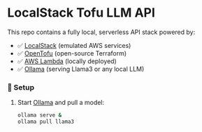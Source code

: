 # LocalStack Tofu LLM API

This repo contains a fully local, serverless API stack powered by:

- ✅ [LocalStack](https://localstack.cloud/) (emulated AWS services)
- ✅ [OpenTofu](https://opentofu.org/) (open-source Terraform)
- ✅ [AWS Lambda](https://docs.aws.amazon.com/lambda/latest/dg/welcome.html) (locally deployed)
- ✅ [Ollama](https://ollama.com) (serving Llama3 or any local LLM)

### 🔧 Setup

1. Start [Ollama](https://ollama.com) and pull a model:

   ```bash
   ollama serve &
   ollama pull llama3


